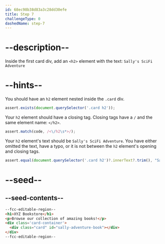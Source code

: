 ```yaml
---
id: 68ec98b38d83a3c28dd30efe
title: Step 7
challengeType: 0
dashedName: step-7
---
```


# --description--

Inside the first card div, add an `<h2>` element with the text:
`Sally's SciFi Adventure`

# --hints--

You should have an `h2` element nested inside the `.card` div.

```js
assert.exists(document.querySelector('.card h2'));
```

Your `h2` element should have a closing tag. Closing tags have a `/` and the same element name: `</h2>`.

```js
assert.match(code, /<\/h2\s*>/);
```

Your `h2` element's text should be `Sally's SciFi Adventure`. You have either omitted the text, have a typo, or it is not between the `h2` element's opening and closing tags.

```js
assert.equal(document.querySelector('.card h2')?.innerText?.trim(), "Sally's SciFi Adventure");
```

# --seed--

## --seed-contents--

```html
--fcc-editable-region--
<h1>XYZ Bookstore</h1>
<p>Browse our collection of amazing books!</p>
<div class='card-container'>
  <div class="card" id="sally-adventure-book"></div>
</div>
--fcc-editable-region--
```
